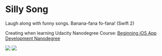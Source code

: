 # Silly Song

Laugh along with funny songs. Banana-fana fo-fana! (Swift 2) 

Creating when learning Udacity Nanodegree Course: [Beginning iOS App Development Nanodegree](https://www.udacity.com/course/beginning-ios-app-development-nanodegree--nd006)

![](https://raw.githubusercontent.com/sokravtsov/Silly-Song-/master/Screenshots/sh1.jpeg)
![](https://raw.githubusercontent.com/sokravtsov/Silly-Song-/master/Screenshots/sh2.jpeg)


